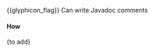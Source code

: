 <span id="prereqs"></span>

<span id="outcomes">{{glyphicon_flag}} Can write Javadoc comments</span>

<div id="title">

#### How

</div>

<div id="body">

{to add}

</div>

<div id="extras">
</div>